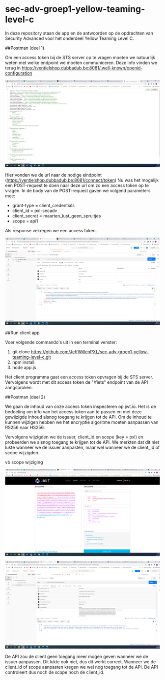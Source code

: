 # sec-adv-groep1-yellow-teaming-level-c
In deze repository staan de app en de antwoorden op de opdrachten van Security Advanced voor het onderdeel Yellow Teaming Level C.


##Postman (deel 1)

Om een access token bij de STS server op te vragen moeten we natuurlijk weten met welke endpoint we moeten communiceren.
Deze info vinden we terug in https://ventielshop.dubbadub.be:8081/.well-known/openid-configuration

![alt text](screenshots/Postman_well-known.png ".well-known/openid-configuration")


Hier vonden we de url naar de nodige eindpoint (https://ventielshop.dubbadub.be:8081/connect/token)
Nu was het mogelijk een POST-request te doen naar deze url om zo een access token op te vragen.
In de body van de POST-request gaven we volgend parameters mee:

* grant-type = client_credentials
* client_id = pxl-secadv
* client_secret = maarten_lust_geen_spruitjes
* scope = api1

Als response vekregen we een access token.

![alt text](screenshots/Postman_post.png "POST-request en response")


##Run client app

Voer volgende commando's uit in een terminal venster:

1. git clone https://github.com/JeffWillenPXL/sec-adv-groep1-yellow-teaming-level-c.git
2. npm install
3. node app.js

Het client programma gaat een access token opvragen bij de STS server.
Vervolgens wordt met dit access token de "/fiets" endpoint van de API aangsproken.


##Postman (deel 2)

We gaan de inhoud van onze access token inspecteren op jwt.io.
Het is de bedoeling om info van het access token aan te passen en met deze gewijzigde inhoud alsnog toegang te krijgen tot de API.
Om de inhoud te kunnen wijzigen hebben we het encryptie algoritme moeten aanpassen van RS256 naar HS256.

Vervolgens wijzigden we de issuer, client_id en scope (key = pxl) en probeerden we alsnog toegang te krijgen tot de API.
We merkten dat dit niet lukte wanneer we de issuer aanpasten, maar wel wanneer we de client_id of scope wijzigden.


vb scope wijziging

![alt text](screenshots/Postman_scope.png "Scopewijziging in access token")

![alt text](screenshots/Postman_scope_2.png "API call met gewijzigde scope")



De API zou de client geen toegang meer mogen geven wanneer we de issuer aanpassen. Dit lukte ook niet, dus dit werkt correct.
Wanneer we de client_id of scope aanpasten kregen we wel nog toegang tot de API. De API controleert dus noch de scope noch de client_id.
